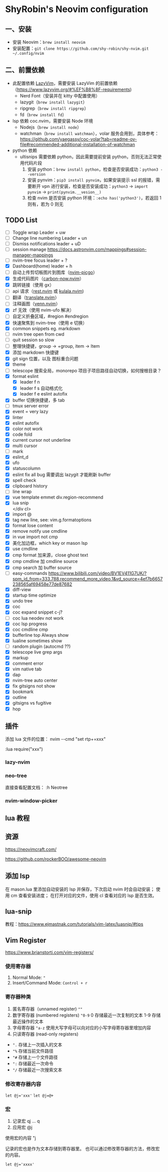 # ShyRobin's Neovim configuration

## 一、安装

- 安装 Neovim：`brew install neovim`
- 安装配置：`git clone https://github.com/shy-robin/shy-nvim.git ~/.config/nvim`

## 二、前置依赖

- 此配置依赖 [LazyVim](https://www.lazyvim.org/)，需要安装 LazyVim 的前置依赖（<https://www.lazyvim.org/#%EF%B8%8F-requirements>)
  - Nerd Font（安装并在 kitty 中配置使用）
  - lazygit（`brew install lazygit`）
  - ripgrep（`brew install ripgrep`）
  - fd（`brew install fd`）
- lsp 依赖 coc.nvim，需要安装 Node 环境
  - Nodejs（`brew install node`）
  - watchman（`brew install watchman`），volar 服务会用到，具体参考：<https://github.com/yaegassy/coc-volar?tab=readme-ov-file#recommended-additional-installation-of-watchman>
- python 依赖
  - ultisnips 需要依赖 python，因此需要提前安装 python，否则无法正常使用代码片段
    1. 安装 python：`brew install python`，检查是否安装成功：`python3 --version`
    2. 安装 pynvim：`pip3 install pynvim`，如果安装提示 ssl 的报错，需要断开 vpn 进行安装，检查是否安装成功：`python3` -> `import pynvim` -> `print(pynvim.__vesion__)`
    3. 检查 nvim 是否安装 python 环境：`:echo has('python3')`，若返回 1 则有，若为 0 则无

## TODO List

- [ ] Toggle wrap Leader + uw
- [ ] Change line numbering Leader + un
- [ ] Dismiss notifications leader + uD
- [ ] session manage https://docs.astronvim.com/mappings#session-manager-mappings
- [ ] nvim-tree focus leader + ?
- [x] Dashboard(home) leader + h
- [ ] 自动上传剪切板图片到图库（[nvim-picgo](https://github.com/askfiy/nvim-picgo)）
- [x] 生成代码图片（[carbon-now.nvim](https://github.com/ellisonleao/carbon-now.nvim)）
- [x] 跳转链接（使用 gx）
- [ ] api 请求（[rest.nvim](https://github.com/rest-nvim/rest.nvim) 或 [kulala.nvim](https://github.com/mistweaverco/kulala.nvim))
- [ ] 翻译（[translate.nvim](https://github.com/uga-rosa/translate.nvim)）
- [ ] 注释画图（[venn.nvim](https://github.com/jbyuki/venn.nvim)）
- [x] zf 无效（使用 nvim-ufo 解决）
- [ ] 自定义折叠区域，#region #endregion
- [x] 快速聚焦到 nvim-tree（使用 <leader>e 切换）
- [x] common snippets eg. markdown
- [ ] nvim tree open from cwd
- [ ] quit session so slow
- [ ] 整理快捷键，group -> +group, item -> Item
- [x] 添加 markdown 快捷键
- [x] git sign 位置，以及 图标重合问题
- [x] theme
- [ ] telescope 搜索全局，monorepo 项目子项目路径自动切换，如何搜根目录？
- [x] format eslint
  - [x] leader f n
  - [x] leader f s 自动格式化
  - [x] leader f e eslint autofix
- [x] buffer 切换快捷键，多 tab
- [ ] tmux server error
- [x] event = very lazy
- [x] linter
- [x] eslint autofix
- [x] color not work
- [x] code fold
- [x] current cursor not underline
- [x] multi cursor
- [ ] mark
- [x] eslint_d
- [x] ufo
- [x] statuscolumn
- [x] eslint fix all bug 需要调出 lazygit 才能刷新 buffer
- [x] spell check
- [x] clipboard history
- [ ] line wrap
- [x] vue template emmet div.region-recommend
- [x] lua snip <div cl></div cl>
- [x] import @
- [x] tag new line, see: vim.g.formatoptions
- [x] format lose content
- [x] remove notify use cmdline
- [x] in vue import not cmp
- [x] 美化加边框，which key or mason lsp
- [x] use cmdline
- [x] cmp format 加来源，close ghost text
- [x] cmp cmdline 加 cmdline source
- [x] cmp search 加 buffer source
- [ ] easy-commands <https://www.bilibili.com/video/BV1EV411G7UK/?spm_id_from=333.788.recommend_more_video.1&vd_source=4ef7b6657238565af69458e77de87682>
- [x] diff-view
- [x] startup time optimize
- [x] undo tree
- [x] coc
- [x] coc expand snippet c-j?
- [ ] coc lua neodev not work
- [x] coc lsp progress
- [x] coc cmdline cmp
- [x] bufferline top Always show
- [x] lualine sometimes show
- [ ] random plugin (autocmd ??)
- [x] telescope live grep args
- [x] markup
- [x] comment error
- [x] vim native tab
- [x] dap
- [x] nvim-tree auto center
- [x] fix gitsigns not show
- [x] bookmark
- [x] outline
- [x] gitsigns vs fugitive
- [x] hop

## 插件

添加 lua 文件的位置：
nvim --cmd "set rtp+=xxx"

:lua require("xxx")

### lazy-nvim

### neo-tree

直接查看配置文档：
:h Neotree

### nvim-window-picker

## lua 教程

## 资源

<https://neovimcraft.com/>

<https://github.com/rockerBOO/awesome-neovim>

## 添加 lsp

在 mason.lua 里添加自动安装的 lsp 并保存，下次启动 nvim 时会自动安装；
使用 <leader>cm 查看安装进度；
在打开对应的文件，使用 <leader>cl 查看对应的 lsp 是否生效。

## lua-snip

教程：<https://www.ejmastnak.com/tutorials/vim-latex/luasnip/#tips>

## Vim Register

<https://www.brianstorti.com/vim-registers/>

### 使用寄存器

1. Normal Mode: `"`
2. Insert/Command Mode: `Control + r`

### 寄存器种类

1. 匿名寄存器（unnamed register)
   `""`
2. 数字寄存器 (numbered registers)
   `"0-9`
   0 存储最近一次复制的文本
   1-9 存储最近操作的文本
3. 字母寄存器
   `"a-z`
   使用大写字母可以向对应的小写字母寄存器里增加内容
4. 只读寄存器 (read-only registers)

- `".` 存储上一次插入的文本
- `"%` 存储当前文件路径
- `"#` 存储上一个文件路径
- `":` 存储最近一次命令
- `"/` 存储最近一次搜索文本

### 修改寄存器内容

`let @j='xxx'`
`let @j=@+`

### 宏

1. 记录宏 qj ... q
2. 应用宏 @j

使用宏的内容 "j

记录的宏也是作为文本存储到寄存器里。
也可以通过修改寄存器的方法，修改宏的内容。

`let @j='xxxx'`
